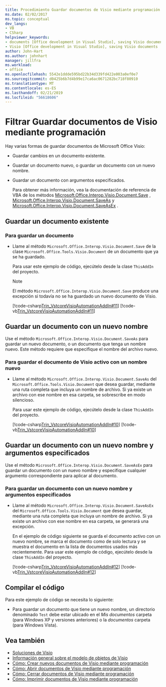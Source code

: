 ```yaml
---
title: Procedimiento Guardar documentos de Visio mediante programación
ms.date: 02/02/2017
ms.topic: conceptual
dev_langs:
- VB
- CSharp
helpviewer_keywords:
- documents [Office development in Visual Studio], saving Visio documents
- Visio [Office development in Visual Studio], saving Visio documents
author: John-Hart
ms.author: johnhart
manager: jillfra
ms.workload:
- office
ms.openlocfilehash: 5542e1ddde595bd22b34d339fd422e003a0ef0e7
ms.sourcegitcommit: d0425b6b7d4b99e17ca6ac0671282bc718f80910
ms.translationtype: MT
ms.contentlocale: es-ES
ms.lasthandoff: 02/21/2019
ms.locfileid: "56618606"
---
```

# <a name="how-to-programmatically-save-visio-documents"></a>Filtrar Guardar documentos de Visio mediante programación
  Hay varias formas de guardar documentos de Microsoft Office Visio:

- Guardar cambios en un documento existente.

- Guardar un documento nuevo, o guardar un documento con un nuevo nombre.

- Guardar un documento con argumentos especificados.

  Para obtener más información, vea la documentación de referencia de VBA de los métodos [Microsoft.Office.Interop.Visio.Document.Save](/office/vba/api/Visio.Document.Save) , [Microsoft.Office.Interop.Visio.Document.SaveAs](/office/vba/api/Visio.Document.SaveAs) y [Microsoft.Office.Interop.Visio.Document.SaveAsEx](/office/vba/api/Visio.Document.SaveAsEx) .

## <a name="save-an-existing-document"></a>Guardar un documento existente

### <a name="to-save-a-document"></a>Para guardar un documento

-   Llame al método `Microsoft.Office.Interop.Visio.Document.Save` de la clase `Microsoft.Office.Tools.Visio.Document` de un documento que ya se ha guardado.

     Para usar este ejemplo de código, ejecútelo desde la clase `ThisAddIn` del proyecto.

    > [!NOTE]
    >  El método `Microsoft.Office.Interop.Visio.Document.Save` produce una excepción si todavía no se ha guardado un nuevo documento de Visio.

     [!code-csharp[Trin_VstcoreVisioAutomationAddIn#11](../vsto/codesnippet/CSharp/trin_vstcorevisioautomationaddin/ThisAddIn.cs#11)]
     [!code-vb[Trin_VstcoreVisioAutomationAddIn#11](../vsto/codesnippet/VisualBasic/trin_vstcorevisioautomationaddin/ThisAddIn.vb#11)]

## <a name="save-a-document-with-a-new-name"></a>Guardar un documento con un nuevo nombre
 Use el método `Microsoft.Office.Interop.Visio.Document.SaveAs` para guardar un nuevo documento, o un documento que tenga un nombre nuevo. Este método requiere que especifique el nombre del archivo nuevo.

### <a name="to-save-the-active-visio-document-with-a-new-name"></a>Para guardar el documento de Visio activo con un nombre nuevo

-   Llame al método `Microsoft.Office.Interop.Visio.Document.SaveAs` del `Microsoft.Office.Tools.Visio.Document` que desea guardar, mediante una ruta completa que incluya un nombre de archivo. Si ya existe un archivo con ese nombre en esa carpeta, se sobrescribe en modo silencioso.

     Para usar este ejemplo de código, ejecútelo desde la clase `ThisAddIn` del proyecto.

     [!code-csharp[Trin_VstcoreVisioAutomationAddIn#10](../vsto/codesnippet/CSharp/trin_vstcorevisioautomationaddin/ThisAddIn.cs#10)]
     [!code-vb[Trin_VstcoreVisioAutomationAddIn#10](../vsto/codesnippet/VisualBasic/trin_vstcorevisioautomationaddin/ThisAddIn.vb#10)]

## <a name="save-a-document-with-a-new-name-and-specified-arguments"></a>Guardar un documento con un nuevo nombre y argumentos especificados
 Use el método `Microsoft.Office.Interop.Visio.Document.SaveAsEx` para guardar un documento con un nuevo nombre y especifique cualquier argumento correspondiente para aplicar al documento.

### <a name="to-save-document-with-a-new-name-and-specified-arguments"></a>Para guardar un documento con un nuevo nombre y argumentos especificados

-   Llame al método `Microsoft.Office.Interop.Visio.Document.SaveAsEx` del `Microsoft.Office.Tools.Visio.Document` que desea guardar, mediante una ruta completa que incluya un nombre de archivo. Si ya existe un archivo con ese nombre en esa carpeta, se generará una excepción.

     En el ejemplo de código siguiente se guarda el documento activo con un nuevo nombre, se marca el documento como de solo lectura y se muestra el documento en la lista de documentos usados más recientemente. Para usar este ejemplo de código, ejecútelo desde la clase `ThisAddIn` del proyecto.

     [!code-csharp[Trin_VstcoreVisioAutomationAddIn#12](../vsto/codesnippet/CSharp/trin_vstcorevisioautomationaddin/ThisAddIn.cs#12)]
     [!code-vb[Trin_VstcoreVisioAutomationAddIn#12](../vsto/codesnippet/VisualBasic/trin_vstcorevisioautomationaddin/ThisAddIn.vb#12)]

## <a name="compile-the-code"></a>Compilar el código
 Para este ejemplo de código se necesita lo siguiente:

-   Para guardar un documento que tiene un nuevo nombre, un directorio denominado `Test` debe estar ubicado en el *Mis documentos* carpeta (para Windows XP y versiones anteriores) o la *documentos* carpeta (para Windows Vista).

## <a name="see-also"></a>Vea también
- [Soluciones de Visio](../vsto/visio-solutions.md)
- [Información general sobre el modelo de objetos de Visio](../vsto/visio-object-model-overview.md)
- [Cómo: Crear nuevos documentos de Visio mediante programación](../vsto/how-to-programmatically-create-new-visio-documents.md)
- [Cómo: Abrir documentos de Visio mediante programación](../vsto/how-to-programmatically-open-visio-documents.md)
- [Cómo: Cerrar documentos de Visio mediante programación](../vsto/how-to-programmatically-close-visio-documents.md)
- [Cómo: Imprimir documentos de Visio mediante programación](../vsto/how-to-programmatically-print-visio-documents.md)
